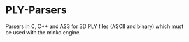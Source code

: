 PLY-Parsers
===========

Parsers in C, C++ and  AS3 for 3D PLY files (ASCII and binary) which must be used with the minko engine.
